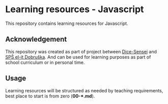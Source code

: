 # Learning resources - Javascript

This repository contains learning resources for Javascript.

## Acknowledgement

This repository was created as part of project between [Dice-Sensei](https://github.com/Dice-Sensei) and [SPŠ el-it Dobruška](https://spselitdobruska.cz/). And can be used for learning purposes as part of school curriculum or in personal time.

## Usage

Learning resources will be structured as needed by teaching requirements, best place to start is from zero (**00-\*.md**).
